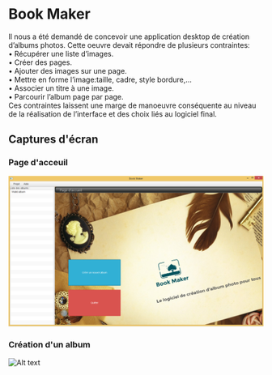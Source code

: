 




# Book Maker

Il nous a été demandé de concevoir une application desktop de création d’albums photos. Cette oeuvre devait   répondre de plusieurs contraintes:  
•	Récupérer une liste d’images.  
•	Créer des pages.  
•	Ajouter des images sur une page.  
•	Mettre en forme l’image:taille, cadre, style bordure,...  
•	Associer un titre à une image.  
•	Parcourir l’album page par page.  
Ces contraintes laissent une marge de manoeuvre conséquente au niveau de la réalisation de l’interface et des choix liés au logiciel final.  

## Captures d'écran

### Page d'acceuil
![Alt text](images/Accueil.PNG?raw=true "Page d'accueil")

### Création d'un album
![Alt text](images/Créationalbum.PNG?raw=true "Création d'un album")
